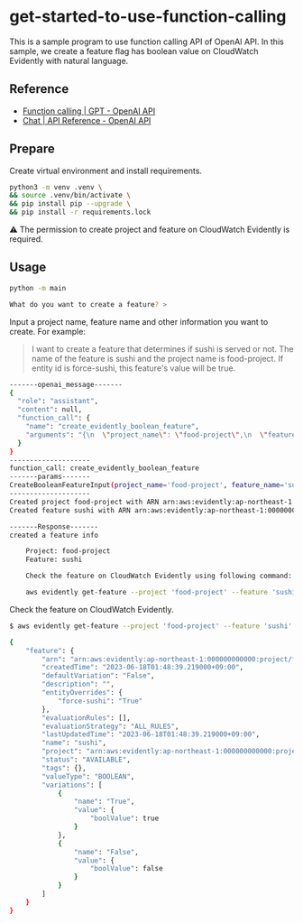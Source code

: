 get-started-to-use-function-calling
===

This is a sample program to use function calling API of OpenAI API. In this sample, we create a feature flag has boolean value on CloudWatch Evidently with natural language.

## Reference

- [Function calling | GPT - OpenAI API](https://platform.openai.com/docs/guides/gpt/function-calling)
- [Chat | API Reference - OpenAI API](https://platform.openai.com/docs/api-reference/chat/create)

## Prepare

Create virtual environment and install requirements.

```bash
python3 -m venv .venv \
&& source .venv/bin/activate \
&& pip install pip --upgrade \
&& pip install -r requirements.lock
```

⚠ The permission to create project and feature on CloudWatch Evidently is required.

## Usage

```bash
python -m main
```

```bash
What do you want to create a feature? >
```

Input a project name, feature name and other information you want to create. For example:

> I want to create a feature that determines if sushi is served or not. The name of the feature is sushi and the project name is food-project. If entity id is force-sushi, this feature's value will be true.

```bash
-------openai_message-------
{
  "role": "assistant",
  "content": null,
  "function_call": {
    "name": "create_evidently_boolean_feature",
    "arguments": "{\n  \"project_name\": \"food-project\",\n  \"feature_name\": \"sushi\",\n  \"default_value\": false,\n  \"override_rules\": [[\"force-sushi\", \"True\"]]\n}"
  }
}
--------------------
function_call: create_evidently_boolean_feature
-------params-------
CreateBooleanFeatureInput(project_name='food-project', feature_name='sushi', default_value=False, override_rules=[('force-sushi', 'True')])
--------------------
Created project food-project with ARN arn:aws:evidently:ap-northeast-1:000000000000:project/food-project
Created feature sushi with ARN arn:aws:evidently:ap-northeast-1:000000000000:project/food-project/feature/sushi

-------Response-------
created a feature info

    Project: food-project
    Feature: sushi

    Check the feature on CloudWatch Evidently using following command:

    aws evidently get-feature --project 'food-project' --feature 'sushi'
```

Check the feature on CloudWatch Evidently.

```bash
$ aws evidently get-feature --project 'food-project' --feature 'sushi'

{
    "feature": {
        "arn": "arn:aws:evidently:ap-northeast-1:000000000000:project/food-project/feature/sushi",
        "createdTime": "2023-06-18T01:48:39.219000+09:00",
        "defaultVariation": "False",
        "description": "",
        "entityOverrides": {
            "force-sushi": "True"
        },
        "evaluationRules": [],
        "evaluationStrategy": "ALL_RULES",
        "lastUpdatedTime": "2023-06-18T01:48:39.219000+09:00",
        "name": "sushi",
        "project": "arn:aws:evidently:ap-northeast-1:000000000000:project/food-project",
        "status": "AVAILABLE",
        "tags": {},
        "valueType": "BOOLEAN",
        "variations": [
            {
                "name": "True",
                "value": {
                    "boolValue": true
                }
            },
            {
                "name": "False",
                "value": {
                    "boolValue": false
                }
            }
        ]
    }
}
```